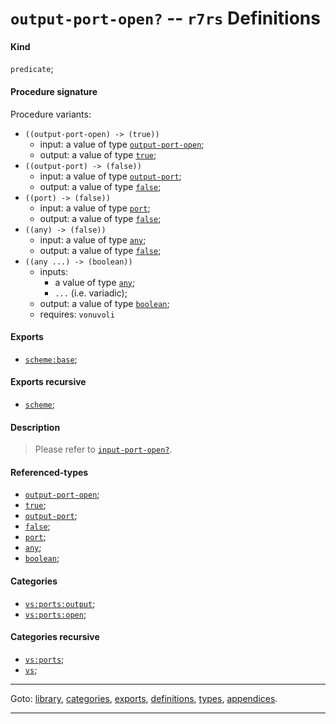 

<a id='definition__r7rs__output-port-open_3f'></a>

# `output-port-open?` -- `r7rs` Definitions


<a id='definition__r7rs__output-port-open_3f__kind'></a>

#### Kind

`predicate`;


<a id='definition__r7rs__output-port-open_3f__procedure-signature'></a>

#### Procedure signature

Procedure variants:
 * `((output-port-open) -> (true))`
   * input: a value of type [`output-port-open`](../../r7rs/types/output-port-open.md#type__r7rs__output-port-open);
   * output: a value of type [`true`](../../r7rs/types/true.md#type__r7rs__true);
 * `((output-port) -> (false))`
   * input: a value of type [`output-port`](../../r7rs/types/output-port.md#type__r7rs__output-port);
   * output: a value of type [`false`](../../r7rs/types/false.md#type__r7rs__false);
 * `((port) -> (false))`
   * input: a value of type [`port`](../../r7rs/types/port.md#type__r7rs__port);
   * output: a value of type [`false`](../../r7rs/types/false.md#type__r7rs__false);
 * `((any) -> (false))`
   * input: a value of type [`any`](../../r7rs/types/any.md#type__r7rs__any);
   * output: a value of type [`false`](../../r7rs/types/false.md#type__r7rs__false);
 * `((any ...) -> (boolean))`
   * inputs:
     * a value of type [`any`](../../r7rs/types/any.md#type__r7rs__any);
     * `...` (i.e. variadic);
   * output: a value of type [`boolean`](../../r7rs/types/boolean.md#type__r7rs__boolean);
   * requires: `vonuvoli`


<a id='definition__r7rs__output-port-open_3f__exports'></a>

#### Exports

 * [`scheme:base`](../../r7rs/exports/scheme_3a_base.md#export__r7rs__scheme_3a_base);


<a id='definition__r7rs__output-port-open_3f__exports-recursive'></a>

#### Exports recursive

 * [`scheme`](../../r7rs/exports/scheme.md#export__r7rs__scheme);


<a id='definition__r7rs__output-port-open_3f__description'></a>

#### Description

> Please refer to [`input-port-open?`](../../r7rs/definitions/input-port-open_3f.md#definition__r7rs__input-port-open_3f).


<a id='definition__r7rs__output-port-open_3f__referenced-types'></a>

#### Referenced-types

 * [`output-port-open`](../../r7rs/types/output-port-open.md#type__r7rs__output-port-open);
 * [`true`](../../r7rs/types/true.md#type__r7rs__true);
 * [`output-port`](../../r7rs/types/output-port.md#type__r7rs__output-port);
 * [`false`](../../r7rs/types/false.md#type__r7rs__false);
 * [`port`](../../r7rs/types/port.md#type__r7rs__port);
 * [`any`](../../r7rs/types/any.md#type__r7rs__any);
 * [`boolean`](../../r7rs/types/boolean.md#type__r7rs__boolean);


<a id='definition__r7rs__output-port-open_3f__categories'></a>

#### Categories

 * [`vs:ports:output`](../../r7rs/categories/vs_3a_ports_3a_output.md#category__r7rs__vs_3a_ports_3a_output);
 * [`vs:ports:open`](../../r7rs/categories/vs_3a_ports_3a_open.md#category__r7rs__vs_3a_ports_3a_open);


<a id='definition__r7rs__output-port-open_3f__categories-recursive'></a>

#### Categories recursive

 * [`vs:ports`](../../r7rs/categories/vs_3a_ports.md#category__r7rs__vs_3a_ports);
 * [`vs`](../../r7rs/categories/vs.md#category__r7rs__vs);

----

Goto: [library](../../r7rs/_index.md#library__r7rs), [categories](../../r7rs/categories/_index.md#toc__r7rs__categories), [exports](../../r7rs/exports/_index.md#toc__r7rs__exports), [definitions](../../r7rs/definitions/_index.md#toc__r7rs__definitions), [types](../../r7rs/types/_index.md#toc__r7rs__types), [appendices](../../r7rs/appendices/_index.md#toc__r7rs__appendices).

----


